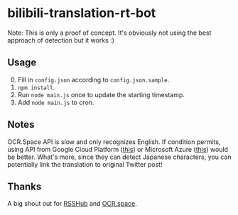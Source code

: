 # bilibili-translation-rt-bot

Note: This is only a proof of concept. It's obviously not using the best approach of detection but it works :)

## Usage

0. Fill in `config.json` according to `config.json.sample`.
1. `npm install`.
1. Run `node main.js` once to update the starting timestamp.
1. Add `node main.js` to cron.

## Notes

OCR.Space API is slow and only recognizes English. If condition permits, using API from Google Cloud Platform ([this](https://cloud.google.com/vision/docs/ocr)) or Microsoft Azure ([this](https://docs.microsoft.com/en-us/azure/cognitive-services/computer-vision/concept-recognizing-text#ocr-optical-character-recognition-api)) would be better. What's more, since they can detect Japanese characters, you can potentially link the translation to original Twitter post!

## Thanks

A big shout out for [RSSHub](https://github.com/DIYgod/RSSHub) and [OCR.space](https://ocr.space/).
